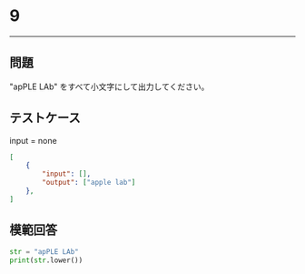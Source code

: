 # 9

---
## 問題

"apPLE LAb" をすべて小文字にして出力してください。

## テストケース
input = none
```json
[
	{
		"input": [],
		"output": ["apple lab"]
  	},
]
```

## 模範回答
```python
str = "apPLE LAb"
print(str.lower())
```